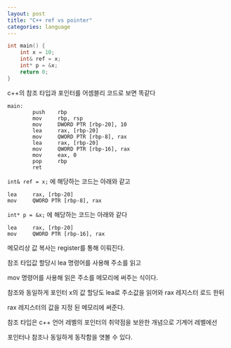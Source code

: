 ```yaml
---
layout: post
title: "C++ ref vs pointer"
categories: language
---
```


```c++
int main() {
    int x = 10; 
    int& ref = x; 
    int* p = &x;
    return 0;
}
```

c++의 참조 타입과 포인터를 어셈블리 코드로 보면 똑같다

```
main:
        push    rbp
        mov     rbp, rsp
        mov     DWORD PTR [rbp-20], 10
        lea     rax, [rbp-20]
        mov     QWORD PTR [rbp-8], rax
        lea     rax, [rbp-20]
        mov     QWORD PTR [rbp-16], rax
        mov     eax, 0
        pop     rbp
        ret
```

`int& ref = x;`  에 해당하는 코드는 아래와 같고 

```
lea     rax, [rbp-20]
mov     QWORD PTR [rbp-8], rax
```

`int* p = &x;` 에 해당하는 코드는 아래와 같다

```
lea     rax, [rbp-20]
mov     QWORD PTR [rbp-16], rax
```

메모리상 값 복사는 register를 통해 이뤄진다.

참조 타입값 할당시 lea 명령어를 사용해 주소를 읽고 

mov 명령어를 사용해 읽은 주소를 메모리에 써주는 식이다.

참조와 동일하게 포인터 x의 값 할당도 lea로 주소값을 읽어와 rax 레지스터 로드 한뒤

rax 레지스터의 값을 지정 된 메모리에 써준다.



참조 타입은 c++ 언어 레벨의 포인터의 취약점을 보완한 개념으로 기계어 레벨에선

포인터나 참조나 동일하게 동작함을 엿볼 수 있다.



